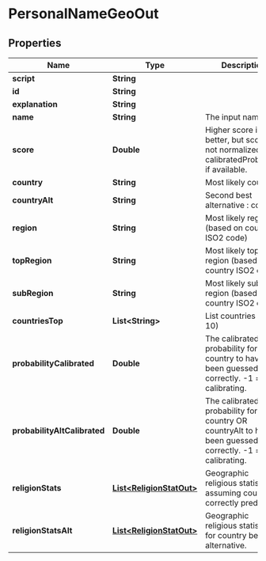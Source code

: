 
# PersonalNameGeoOut

## Properties
Name | Type | Description | Notes
------------ | ------------- | ------------- | -------------
**script** | **String** |  |  [optional]
**id** | **String** |  |  [optional]
**explanation** | **String** |  |  [optional]
**name** | **String** | The input name. |  [optional]
**score** | **Double** | Higher score is better, but score is not normalized. Use calibratedProbability if available.  |  [optional]
**country** | **String** | Most likely country  |  [optional]
**countryAlt** | **String** | Second best alternative : country  |  [optional]
**region** | **String** | Most likely region (based on country ISO2 code) |  [optional]
**topRegion** | **String** | Most likely top region (based on country ISO2 code) |  [optional]
**subRegion** | **String** | Most likely sub region (based on country ISO2 code) |  [optional]
**countriesTop** | **List&lt;String&gt;** | List countries (top 10) |  [optional]
**probabilityCalibrated** | **Double** | The calibrated probability for country to have been guessed correctly. -1 &#x3D; still calibrating.  |  [optional]
**probabilityAltCalibrated** | **Double** | The calibrated probability for country OR countryAlt to have been guessed correctly. -1 &#x3D; still calibrating.  |  [optional]
**religionStats** | [**List&lt;ReligionStatOut&gt;**](ReligionStatOut.md) | Geographic religious statistics, assuming country is correctly predicted. |  [optional]
**religionStatsAlt** | [**List&lt;ReligionStatOut&gt;**](ReligionStatOut.md) | Geographic religious statistics, for country best alternative. |  [optional]



